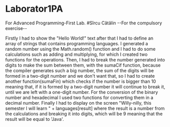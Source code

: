# Laborator1PA 

For Advanced Programming-First Lab.
#Sîrcu Cătălin
--For the compulsory exercise--

Firstly I had to show the "Hello World!" text after that I had to define an array of strings that contains programming languages.
I generated a random number using the Math.random() function and I had to do some calculations such as adding and multiplying, for which I created two functions for the operations.
Then, I had to break the number generated into digits to make the sum between them, with the sumaCif function, because the compiler generates such a big number, the sum of the digits will be formed in a 
two-digit number and we don't want that, so I had to create another function(sumaFin) which checks if the number is bigger than 10 meaning that, if it is formed by a two-digit number
it will continue to break it, until we are left with a one-digit number.
For the conversion of the binary number and hexadecimal I used two functions for converting them in a decimal number.
Finally I had to display on the screen "Willy-nilly, this semester I will learn " + languages[result] where the result is a number from the calculations and breaking it into  digits, which will be 9 meaning that the result will be equal to 'Java'.
